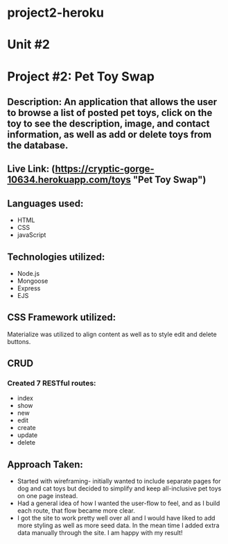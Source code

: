 # project2-heroku

# Unit #2

# Project #2: Pet Toy Swap

## Description: An application that allows the user to browse a list of posted pet toys, click on the toy to see the description, image, and contact information, as well as add or delete toys from the database.

## Live Link: (https://cryptic-gorge-10634.herokuapp.com/toys "Pet Toy Swap")

## Languages used:
* HTML
* CSS
* javaScript

## Technologies utilized:
* Node.js
* Mongoose
* Express
* EJS

## CSS Framework utilized:
Materialize was utilized to align content as well as to style edit and delete buttons.


## CRUD 
### Created 7 RESTful routes:
* index
* show
* new
* edit
* create
* update
* delete

## Approach Taken:
* Started with wireframing- initially wanted to include separate pages for dog and cat toys but decided to simplify and keep all-inclusive pet toys on one page instead. 
* Had a general idea of how I wanted the user-flow to feel, and as I build each route, that flow became more clear.
* I got the site to work pretty well over all and I would have liked to add more styling as well as more seed data. In the mean time I added extra data manually through the site. I am happy with my result!
